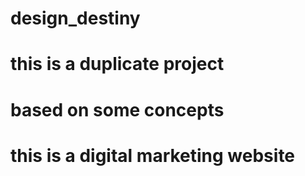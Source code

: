 # design_destiny
# this is a duplicate project
# based on some concepts
# this is a digital marketing website
